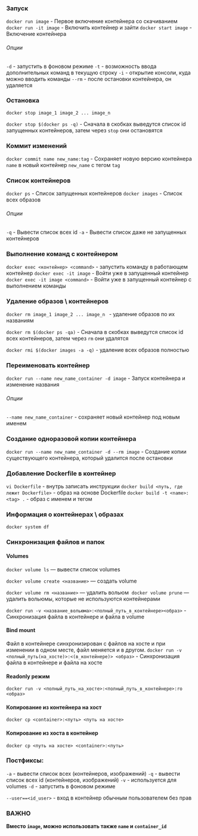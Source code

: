 ### Запуск
`docker run image` - Первое включение контейнера со скачиванием
`docker run -it image` - Включить контейнер и зайти
`docker start image` - Включение контейнера
###### Опции
`-d` - запустить в фоновом режиме
`-t` - возможность ввода дополнительных команд в текущую строку
`-i` - открытие консоли, куда можно вводить команды
`--rm` - после остановки контейнера, он удаляется

### Остановка
`docker stop image_1 image_2 ... image_n`

`docker stop $(docker ps -q)` - Сначала в скобках выведутся список id запущенных контейнеров, затем через `stop` они остановятся

### Коммит изменений
`docker commit name new_name:tag`  - Сохраняет новую версию контейнера `name` в новый контейнер `new_name` с тегом `tag`

### Список контейнеров
`docker ps` - Список запущенных контейнеров
`docker images` - Список всех образов
###### Опции
`-q` - Вывести список всех id
`-a` - Вывести список даже не запущенных контейнеров

### Выполнение команд с контейнером
`docker exec <контейнер> <command>` - запустить команду в работающем контейнер
`docker exec -it image` - Войти уже в запущенный контейнер
`docker exec -it image <command>` - Войти уже в запущенный контейнер с выполнением команды

### Удаление образов \\ контейнеров
`docker rm image_1 image_2 ... image_n ` - удаление образов по их названиям

`docker rm $(docker ps -qa)` - Сначала в скобках выведутся список id всех контейнеров, затем через `rm` они удалятся

`docker rmi $(docker images -a -q)` - удаление всех образов полностью

### Переименовать контейнер
`docker run --name new_name_container -d image` - Запуск контейнера и изменение названия
###### Опции
`--name new_name_container` - сохраняет новый контейнер под новым именем
### Создание одноразовой копии контейнера
`docker run --name new_name_container -d --rm image` - Создание копии существующего контейнера, который удалится после остановки

### Добавление Dockerfile в контейнер
`vi Dockerfile` - внутрь записать инструкции
`docker build <путь, где лежит Dockerfile>`  - образ на основе  Dockerfile
`docker build -t <name>:<tag> .` - образ с именем и тегом

### Информация о контейнерах \\ образах
`docker system df`

### Синхронизация файлов и папок
#### Volumes
`docker volume ls` — вывести список volumes

`docker volume create <название>` — создать volume 

`docker volume rm <название>` — удалить вольюм 
`docker volume prune` — удалить вольюмы, которые не используются контейнерами

`docker run -v <название_вольюма>:<полный_путь_в_контейнере><образ>` - Синхронизация файла в контейнере и файла в volume

#### Bind mount
Файл в контейнере синхронизирован с файлов на хосте и при изменении в одном месте, файл меняется и в другом.
`docker run -v <полный_путь(на_хосте)>:<(в_контейнере)> <образ>` - Синхронизация файла в контейнере и файла на хосте
#### Readonly режим
`docker run -v <полный_путь_на_хосте>:<полный_путь_в_контейнере>:ro <образ>`

#### Копирование из контейнера на хост
`docker cp <container>:<путь> <путь на хосте>`

#### Копирование из хоста в контейнер
`docker cp <путь на хосте> <container>:<путь>`

### Постфиксы:
`-a` - вывести список всех (контейнеров, изображений)
`-q` - вывести список всех id (контейнеров, изображений)
`-v` - используется для volumes
`-d` - запустить в фоновом режиме

`--user==<id_user>` - вход в контейнер обычным пользователем без прав

### ВАЖНО
**Вместо `image`, можно использовать также `name` и `container_id`**

